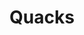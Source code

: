 ---
layout: credit-info
headerstatus: shunk-header
title: Quacks
iden: quacks
showreel_weight: 205
credits_weight: 81
thumbnail: /assets/img/credits-grid/quacks.jpg
image: /assets/img/credits-grid/opengraph/quacks.jpg
image_size: 3
category: credits
role: Composer
type: BBC2 TV-Series
imdb: http://www.imdb.com/title/tt5559878

genre: Comedy/Drama
director: Andy De Emmony
writers: James Wood
producers: Justin Davies, James Wood & Ben Worsfield.
synopsis: Four young Victorian medical pioneers fight to make a mark on the world - beat their rivals - and saves lives.
---